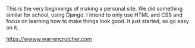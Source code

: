 This is the very beginnings of making a personal site. 
We did something similar for school, using Django. 
I intend to only use HTML and CSS and focus on learning
how to make things look good.
It just started, so go easy on it. 

https://wwww.warrencrutcher.com
